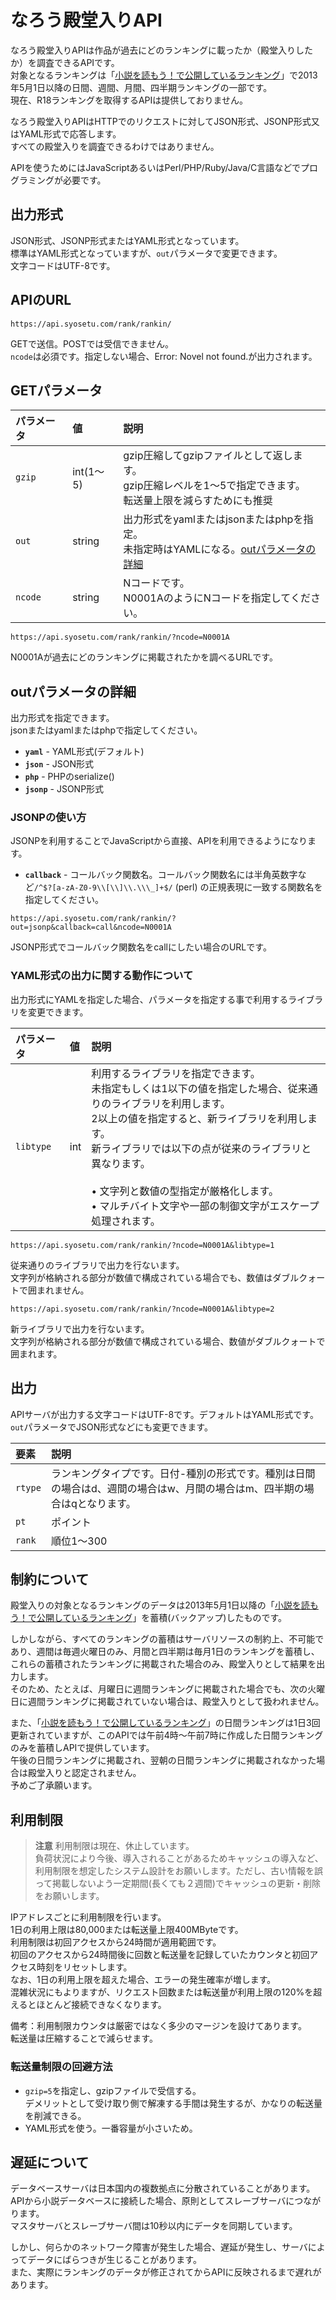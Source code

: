# なろう殿堂入りAPI

なろう殿堂入りAPIは作品が過去にどのランキングに載ったか（殿堂入りしたか）を調査できるAPIです。  
対象となるランキングは「[小説を読もう！で公開しているランキング](https://yomou.syosetu.com/rank/top/)」で2013年5月1日以降の日間、週間、月間、四半期ランキングの一部です。  
現在、R18ランキングを取得するAPIは提供しておりません。

なろう殿堂入りAPIはHTTPでのリクエストに対してJSON形式、JSONP形式又はYAML形式で応答します。  
すべての殿堂入りを調査できるわけではありません。

APIを使うためにはJavaScriptあるいはPerl/PHP/Ruby/Java/C言語などでプログラミングが必要です。

## 出力形式

JSON形式、JSONP形式またはYAML形式となっています。  
標準はYAML形式となっていますが、`out`パラメータで変更できます。  
文字コードはUTF-8です。

## APIのURL

```
https://api.syosetu.com/rank/rankin/
```

GETで送信。POSTでは受信できません。  
`ncode`は必須です。指定しない場合、Error: Novel not found.が出力されます。

## GETパラメータ

| パラメータ | 値 | 説明 |
|:---------|:--|:-----|
| `gzip` | int(1～5) | gzip圧縮してgzipファイルとして返します。<br>gzip圧縮レベルを1～5で指定できます。<br>転送量上限を減らすためにも推奨 |
| `out` | string | 出力形式をyamlまたはjsonまたはphpを指定。<br>未指定時はYAMLになる。[outパラメータの詳細](#outパラメータの詳細) |
| `ncode` | string | Nコードです。<br>N0001AのようにNコードを指定してください。 |

```
https://api.syosetu.com/rank/rankin/?ncode=N0001A
```

N0001Aが過去にどのランキングに掲載されたかを調べるURLです。

## outパラメータの詳細

出力形式を指定できます。  
jsonまたはyamlまたはphpで指定してください。

- **`yaml`** - YAML形式(デフォルト)
- **`json`** - JSON形式
- **`php`** - PHPのserialize()
- **`jsonp`** - JSONP形式

### JSONPの使い方

JSONPを利用することでJavaScriptから直接、APIを利用できるようになります。

- **`callback`** - コールバック関数名。コールバック関数名には半角英数字など`/^$?[a-zA-Z0-9\\[\\]\\.\\\_]+$/` (perl) の正規表現に一致する関数名を指定してください。

```
https://api.syosetu.com/rank/rankin/?out=jsonp&callback=call&ncode=N0001A
```

JSONP形式でコールバック関数名をcallにしたい場合のURLです。

### YAML形式の出力に関する動作について

出力形式にYAMLを指定した場合、パラメータを指定する事で利用するライブラリを変更できます。

| パラメータ | 値 | 説明 |
|:---------|:--|:-----|
| `libtype` | int | 利用するライブラリを指定できます。<br>未指定もしくは1以下の値を指定した場合、従来通りのライブラリを利用します。<br>2以上の値を指定すると、新ライブラリを利用します。<br>新ライブラリでは以下の点が従来のライブラリと異なります。<br><br>• 文字列と数値の型指定が厳格化します。<br>• マルチバイト文字や一部の制御文字がエスケープ処理されます。 |

```
https://api.syosetu.com/rank/rankin/?ncode=N0001A&libtype=1
```

従来通りのライブラリで出力を行ないます。  
文字列が格納される部分が数値で構成されている場合でも、数値はダブルクォートで囲まれません。

```
https://api.syosetu.com/rank/rankin/?ncode=N0001A&libtype=2
```

新ライブラリで出力を行ないます。  
文字列が格納される部分が数値で構成されている場合、数値がダブルクォートで囲まれます。

## 出力

APIサーバが出力する文字コードはUTF-8です。デフォルトはYAML形式です。  
`out`パラメータでJSON形式などにも変更できます。

| 要素 | 説明 |
|:-----|:-----|
| `rtype` | ランキングタイプです。日付-種別の形式です。種別は日間の場合はd、週間の場合はw、月間の場合はm、四半期の場合はqとなります。 |
| `pt` | ポイント |
| `rank` | 順位1～300 |

## 制約について

殿堂入りの対象となるランキングのデータは2013年5月1日以降の「[小説を読もう！で公開しているランキング](https://yomou.syosetu.com/rank/top/)」を蓄積(バックアップ)したものです。

しかしながら、すべてのランキングの蓄積はサーバリソースの制約上、不可能であり、週間は毎週火曜日のみ、月間と四半期は毎月1日のランキングを蓄積し、これらの蓄積されたランキングに掲載された場合のみ、殿堂入りとして結果を出力します。  
そのため、たとえば、月曜日に週間ランキングに掲載された場合でも、次の火曜日に週間ランキングに掲載されていない場合は、殿堂入りとして扱われません。

また、「[小説を読もう！で公開しているランキング](https://yomou.syosetu.com/rank/top/)」の日間ランキングは1日3回更新されていますが、このAPIでは午前4時～午前7時に作成した日間ランキングのみを蓄積しAPIで提供しています。  
午後の日間ランキングに掲載され、翌朝の日間ランキングに掲載されなかった場合は殿堂入りと認定されません。  
予めご了承願います。

## 利用制限

> **注意**
> 利用制限は現在、休止しています。  
> 負荷状況により今後、導入されることがあるためキャッシュの導入など、利用制限を想定したシステム設計をお願いします。ただし、古い情報を誤って掲載しないよう一定期間(長くても２週間)でキャッシュの更新・削除をお願いします。

IPアドレスごとに利用制限を行います。  
1日の利用上限は80,000または転送量上限400MByteです。  
利用制限は初回アクセスから24時間が適用範囲です。  
初回のアクセスから24時間後に回数と転送量を記録していたカウンタと初回アクセス時刻をリセットします。  
なお、1日の利用上限を超えた場合、エラーの発生確率が増します。  
混雑状況にもよりますが、リクエスト回数または転送量が利用上限の120%を超えるとほとんど接続できなくなります。

備考：利用制限カウンタは厳密ではなく多少のマージンを設けてあります。  
転送量は圧縮することで減らせます。

### 転送量制限の回避方法

- `gzip=5`を指定し、gzipファイルで受信する。  
  デメリットとして受け取り側で解凍する手間は発生するが、かなりの転送量を削減できる。
- YAML形式を使う。一番容量が小さいため。

## 遅延について

データベースサーバは日本国内の複数拠点に分散されていることがあります。  
APIから小説データベースに接続した場合、原則としてスレーブサーバにつながります。  
マスタサーバとスレーブサーバ間は10秒以内にデータを同期しています。

しかし、何らかのネットワーク障害が発生した場合、遅延が発生し、サーバによってデータにばらつきが生じることがあります。  
また、実際にランキングのデータが修正されてからAPIに反映されるまで遅れがあります。